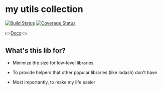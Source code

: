 # my utils collection

[![Build Status](https://travis-ci.org/noru/utils.svg?branch=master)](https://travis-ci.org/noru/utils)
[![Coverage Status](https://coveralls.io/repos/github/noru/utils/badge.svg?branch=master)](https://coveralls.io/github/noru/utils?branch=master)

👉[Docs](https://noru.github.io/utils/)👈

## What's this lib for?

- Minimize the size for low-level libraries

- To provide helpers that other popular libraries (like lodash) don't have

- Most importantly, to make my life easier
